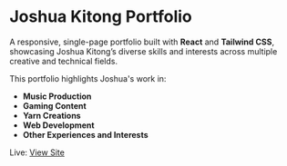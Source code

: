 # Joshua Kitong Portfolio

A responsive, single-page portfolio built with **React** and **Tailwind CSS**, showcasing Joshua Kitong’s diverse skills and interests across multiple creative and technical fields.

This portfolio highlights Joshua's work in:

- **Music Production**
- **Gaming Content**
- **Yarn Creations**
- **Web Development**
- **Other Experiences and Interests**

Live: [View Site](https://joshuakitong.github.io/portfolio)